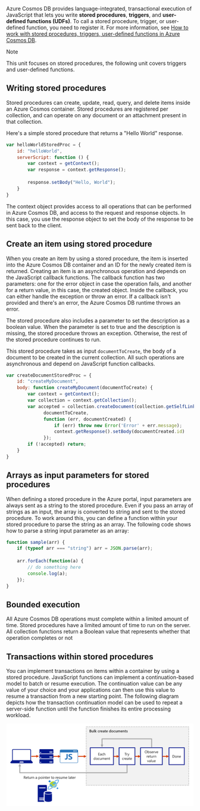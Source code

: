 Azure Cosmos DB provides language-integrated, transactional execution of JavaScript that lets you write **stored procedures**, **triggers**, and **user-defined functions (UDFs)**. To call a stored procedure, trigger, or user-defined function, you need to register it. For more information, see [How to work with stored procedures, triggers, user-defined functions in Azure Cosmos DB](/azure/cosmos-db/sql/how-to-use-stored-procedures-triggers-udfs).

> [!NOTE]
> This unit focuses on stored procedures, the following unit covers triggers and user-defined functions.

## Writing stored procedures

Stored procedures  can create, update, read, query, and delete items inside an Azure Cosmos container. Stored procedures are registered per collection, and can operate on any document or an attachment present in that collection.

Here's a simple stored procedure that returns a "Hello World" response.

```javascript
var helloWorldStoredProc = {
    id: "helloWorld",
    serverScript: function () {
        var context = getContext();
        var response = context.getResponse();

        response.setBody("Hello, World");
    }
}
```

The context object provides access to all operations that can be performed in Azure Cosmos DB, and access to the request and response objects. In this case, you use the response object to set the body of the response to be sent back to the client.

## Create an item using stored procedure

When you create an item by using a stored procedure, the item is inserted into the Azure Cosmos DB container and an ID for the newly created item is returned. Creating an item is an asynchronous operation and depends on the JavaScript callback functions. The callback function has two parameters: one for the error object in case the operation fails, and another for a return value, in this case, the created object. Inside the callback, you can either handle the exception or throw an error. If a callback isn't provided and there's an error, the Azure Cosmos DB runtime throws an error.

The stored procedure also includes a parameter to set the description as a boolean value. When the parameter is set to true and the description is missing, the stored procedure throws an exception. Otherwise, the rest of the stored procedure continues to run.

This stored procedure takes as input `documentToCreate`, the body of a document to be created in the current collection. All such operations are asynchronous and depend on JavaScript function callbacks. 

```javascript
var createDocumentStoredProc = {
    id: "createMyDocument",
    body: function createMyDocument(documentToCreate) {
        var context = getContext();
        var collection = context.getCollection();
        var accepted = collection.createDocument(collection.getSelfLink(),
              documentToCreate,
              function (err, documentCreated) {
                  if (err) throw new Error('Error' + err.message);
                  context.getResponse().setBody(documentCreated.id)
              });
        if (!accepted) return;
    }
}
```

## Arrays as input parameters for stored procedures

When defining a stored procedure in the Azure portal, input parameters are always sent as a string to the stored procedure. Even if you pass an array of strings as an input, the array is converted to string and sent to the stored procedure. To work around this, you can define a function within your stored procedure to parse the string as an array. The following code shows how to parse a string input parameter as an array:

```javascript
function sample(arr) {
    if (typeof arr === "string") arr = JSON.parse(arr);

    arr.forEach(function(a) {
        // do something here
        console.log(a);
    });
}
```

## Bounded execution

All Azure Cosmos DB operations must complete within a limited amount of time. Stored procedures have a limited amount of time to run on the server. All collection functions return a Boolean value that represents whether that operation completes or not


## Transactions within stored procedures

You can implement transactions on items within a container by using a stored procedure. JavaScript functions can implement a continuation-based model to batch or resume execution. The continuation value can be any value of your choice and your applications can then use this value to resume a transaction from a new starting point. The following diagram depicts how the transaction continuation model can be used to repeat a server-side function until the function finishes its entire processing workload.

![This diagram depicts how the transaction continuation model can be used to repeat a server-side function until the function finishes its entire processing workload.](./media/transaction-continuation-model.png)
